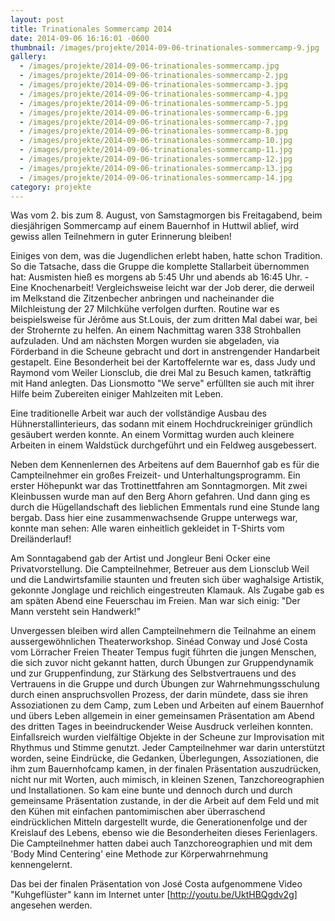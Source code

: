 ```yaml
---
layout: post
title: Trinationales Sommercamp 2014
date: 2014-09-06 16:16:01 -0600
thumbnail: /images/projekte/2014-09-06-trinationales-sommercamp-9.jpg
gallery:
  - /images/projekte/2014-09-06-trinationales-sommercamp.jpg
  - /images/projekte/2014-09-06-trinationales-sommercamp-2.jpg
  - /images/projekte/2014-09-06-trinationales-sommercamp-3.jpg
  - /images/projekte/2014-09-06-trinationales-sommercamp-4.jpg
  - /images/projekte/2014-09-06-trinationales-sommercamp-5.jpg
  - /images/projekte/2014-09-06-trinationales-sommercamp-6.jpg
  - /images/projekte/2014-09-06-trinationales-sommercamp-7.jpg
  - /images/projekte/2014-09-06-trinationales-sommercamp-8.jpg
  - /images/projekte/2014-09-06-trinationales-sommercamp-10.jpg
  - /images/projekte/2014-09-06-trinationales-sommercamp-11.jpg
  - /images/projekte/2014-09-06-trinationales-sommercamp-12.jpg
  - /images/projekte/2014-09-06-trinationales-sommercamp-13.jpg
  - /images/projekte/2014-09-06-trinationales-sommercamp-14.jpg
category: projekte
---
```


Was vom 2. bis zum 8. August, von Samstagmorgen bis Freitagabend, beim diesjährigen Sommercamp auf einem Bauernhof in Huttwil ablief, wird  gewiss allen Teilnehmern in guter Erinnerung bleiben!

Einiges von dem, was die Jugendlichen erlebt haben, hatte schon Tradition. So die Tatsache, dass die Gruppe die komplette Stallarbeit übernommen hat: Ausmisten hieß es morgens ab 5:45 Uhr und abends ab 16:45 Uhr. - Eine Knochenarbeit! Vergleichsweise leicht war der Job derer, die derweil im Melkstand die Zitzenbecher anbringen und nacheinander die Milchleistung der 27 Milchkühe verfolgen durften. Routine war es beispielsweise für Jérôme aus St.Louis, der zum dritten Mal dabei war, bei der Strohernte zu helfen. An einem Nachmittag waren 338 Strohballen aufzuladen. Und am nächsten Morgen wurden sie abgeladen, via Förderband in die Scheune gebracht und dort in anstrengender Handarbeit gestapelt. Eine Besonderheit bei der Kartoffelernte war es, dass Judy und Raymond vom Weiler Lionsclub, die drei Mal zu Besuch kamen, tatkräftig mit Hand anlegten. Das Lionsmotto "We serve" erfüllten sie auch mit ihrer Hilfe beim Zubereiten einiger Mahlzeiten mit Leben.  

Eine traditionelle Arbeit war auch der vollständige Ausbau des Hühnerstallinterieurs, das sodann mit einem Hochdruckreiniger gründlich gesäubert werden konnte. An einem Vormittag wurden auch kleinere Arbeiten in einem Waldstück durchgeführt und ein Feldweg ausgebessert.

Neben dem Kennenlernen des Arbeitens auf dem Bauernhof gab es für die Campteilnehmer ein großes Freizeit- und Unterhaltungsprogramm. Ein erster Höhepunkt war das Trottinettfahren am Sonntagmorgen. Mit zwei Kleinbussen wurde man auf den Berg Ahorn gefahren. Und dann ging es durch die Hügellandschaft des lieblichen Emmentals rund eine Stunde lang bergab. Dass hier eine zusammenwachsende Gruppe unterwegs war, konnte man sehen: Alle waren einheitlich gekleidet in T-Shirts vom Dreiländerlauf!

Am Sonntagabend gab der Artist und Jongleur Beni Ocker eine Privatvorstellung. Die Campteilnehmer, Betreuer aus dem Lionsclub Weil und die Landwirtsfamilie staunten und freuten sich über waghalsige Artistik, gekonnte Jonglage und reichlich eingestreuten Klamauk. Als Zugabe gab es am späten Abend eine Feuerschau im Freien. Man war sich einig: "Der Mann versteht sein Handwerk!"

Unvergessen bleiben wird allen Campteilnehmern die Teilnahme an einem aussergewöhnlichen Theaterworkshop. Sinéad Conway und José Costa vom Lörracher Freien Theater Tempus fugit führten die jungen Menschen, die sich zuvor nicht gekannt hatten, durch Übungen zur Gruppendynamik und zur Gruppenfindung, zur Stärkung des Selbstvertrauens und des Vertrauens in die Gruppe und durch Übungen zur Wahrnehmungsschulung durch einen anspruchsvollen Prozess, der darin mündete, dass sie ihren Assoziationen zu dem Camp, zum Leben und Arbeiten auf einem Bauernhof und übers Leben allgemein in einer gemeinsamen Präsentation am Abend des dritten Tages in beeindruckender Weise Ausdruck verleihen konnten. Einfallsreich wurden vielfältige Objekte in der Scheune zur Improvisation mit Rhythmus und Stimme genutzt. Jeder Campteilnehmer war darin unterstützt worden, seine Eindrücke, die Gedanken, Überlegungen, Assoziationen, die ihm zum Bauernhofcamp kamen, in der finalen Präsentation auszudrücken, nicht nur mit Worten, auch mimisch, in kleinen Szenen, Tanzchoreographien und Installationen. So kam eine bunte und dennoch durch und durch gemeinsame Präsentation zustande, in der die Arbeit auf dem Feld und mit den Kühen mit einfachen pantomimischen aber überraschend eindrücklichen Mitteln dargestellt wurde, die Generationenfolge und der Kreislauf des Lebens, ebenso wie die Besonderheiten dieses Ferienlagers. Die Campteilnehmer hatten dabei auch Tanzchoreographien und mit dem 'Body Mind Centering' eine Methode zur Körperwahrnehmung kennengelernt.

Das bei der finalen Präsentation von José Costa aufgenommene Video "Kuhgeflüster" kann im Internet unter [http://youtu.be/UktHBQgdv2g]  angesehen werden. 